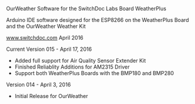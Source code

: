 
OurWeather Software for the SwitchDoc Labs Board WeatherPlus

Arduino IDE software designed for the ESP8266 on the WeatherPlus Board and the OurWeather Weather Kit

www.switchdoc.com
April 2016

Current Version 015 - April 17, 2016

- Added full support for Air Quality Sensor Extender Kit
- Finished Reliablity Additions for AM2315 Driver
- Support both WeatherPlus Boards with the BMP180 and BMP280

Version 014 - April 3, 2016

- Initial Release for OurWeather



